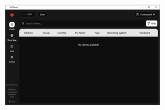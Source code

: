 ![Screenshot](https://raw.githubusercontent.com/Cryakl/Ultimate-RAT-Collection/refs/heads/main/AsyncRustRat/Screenshot.png)
